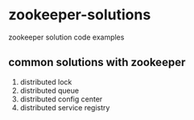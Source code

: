 # zookeeper-solutions

zookeeper solution code examples

## common solutions with zookeeper
1. distributed lock
2. distributed queue
3. distributed config center
4. distributed service registry
